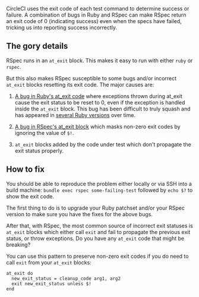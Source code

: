 <!--

title: RSpec is failing but CircleCI reports my tests have passed
last_updated: Dec 20, 2013

-->

CircleCI uses the exit code of each test command to determine success or
failure. A combination of bugs in Ruby and RSpec can make RSpec return an
exit code of 0 (indicating success) even when the specs have failed, tricking
us into reporting success incorrectly.

## The gory details

RSpec runs in an `at_exit` block. This makes it easy to run with
either `ruby` or `rspec`.

But this also makes RSpec susceptible to some bugs and/or incorrect
`at_exit` blocks resetting its exit code.
The major causes are:

1.  [A bug in Ruby's at_exit code](http://bugs.ruby-lang.org/issues/5218)
where exceptions thrown during at_exit cause the exit status to be reset
to 0, even if the exception is handled inside the `at_exit`
block. This bug has been difficult to truly squash and has appeared in
[several Ruby versions](https://gist.github.com/gordonsyme/8062293)
over time.

2.  [A bug in RSpec's at_exit block](https://github.com/rspec/rspec-core/pull/569)
which masks non-zero exit codes by ignoring the value of `$!`.

3.  `at_exit` blocks added by the code under test which don't
propagate the exit status properly.

## How to fix

You should be able to reproduce the problem either locally or via SSH into a
build machine:
`bundle exec rspec some-failing-test` followed by `echo
$?` to show the exit code.

The first thing to do is to upgrade your Ruby patchset and/or your RSpec
version to make sure you have the fixes for the above bugs.

After that, with RSpec, the most common source of incorrect exit statuses is
`at_exit` blocks which either call `exit` and fail to
propagate the previous exit status, or throw exceptions. Do you have any
`at_exit` code that might be breaking?

You can use this pattern to preserve non-zero exit codes if you do need to
call `exit` from your `at_exit` blocks:

```
at_exit do
  new_exit_status = cleanup_code arg1, arg2
  exit new_exit_status unless $!
end
```